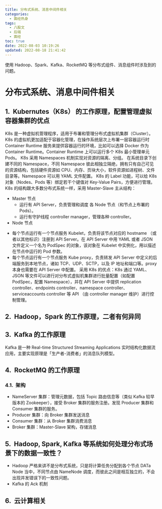 ```yaml
---
title: 分布式系统、消息中间件相关
categories:
  - 面经热身
tags:
  - 八股文
  - 后端
  - 面经
toc: true
date: 2022-08-03 10:19:26
updated: 2022-08-18 21:41:42
---
```


[//]: # "下一行开始到<!--more-->为引文部分，引文会显示在预览中"
使用 Hadoop、Spark、Kafka、RocketMQ 等分布式组件、消息组件时涉及到的问题。
<!--more-->
<script id="__bs_script__">//<![CDATA[
    document.write("<script async src='http://HOST:3000/browser-sync/browser-sync-client.js?v=2.26.14'><\/script>".replace("HOST", location.hostname));
//]]></script>

[//]: # "下一行开始为正文"
# 分布式系统、消息中间件相关

## Kubernutes（K8s） 的工作原理，配置管理虚拟容器集群的优点
K8s 是一种虚拟机管理程序，适用于布署和管理分布式虚拟机集群（Cluster）。
K8s 的虚拟机更加适配于容器化管理，在操作系统层次上布署一层容器运行时 Container Runtime 服务来提供容器运行的环境，比如可以选择 Docker 作为 Container Runtime。Container Runtime 上可以运行多个 K8s 最小管理单元 Pods。
K8s 采用 Namespaces 机制实现对资源的隔离、分组。 在系统目录下创建不同的 Namespace，不同 Namespace 彼此相独立隔绝，拥有只有自己可见的资源结构，包括硬件资源如 CPU、内存、页块大小，软件资源如进程树、文件目录等。Namespace 可以用 YAML 文件配置。
K8s 的 Label 功能，可以给 K8s 对象（Nodes、Pods 等）绑定若干个键值对 Key-Value Pairs，方便进行管理。
K8s 的结构跟大多数分布式系统一样，采用 Master-Slave 主从结构：
* Master 节点
  - 运行有 API Server，负责管理和调度 各 Node 节点（和节点上布署的 Pods）。
  - 运行有守护线程 controller manager，管理各种 controller。
*  Node 节点
  - 每个节点运行有一个节点服务 Kubelet，负责将该节点对应的 hostname （或者以其他标识）注册到 API Server。在 API Server 中用 YAML 或者 JSON 文件定义一个名为 PodSpec 的对象，该对象在 Kubelet 中实例化，用以描述在节点中运行的 Pod 参数。
  - 每个节点运行有一个节点服务 Kube proxy，负责转发 API Server 中定义的后端服务到本地节点，诸如 TCP、UDP、SCTP，以及 IP 地址和端口等。proxy 本身也需要在 API Server 中配置。
采用 K8s 的优点：K8s 通过 YAML、JSON 等文件可以进行对分布式虚拟机集群进行批量配置（如配置 PodSpec，配置 Namespace），并在 API Server 中提供 replication controller、endpoints controller、namespace controller、serviceaccounts controller 等 API （由 controller manager 维护）进行控制管理。

## Hadoop，Spark 的工作原理，二者有何异同

## Kafka 的工作原理
Kafka 是一种 Real-time Structured Streaming Applications 实时结构化数据流应用，主要实现原理是「生产者-消费者」的消息队列模型。

## RocketMQ 的工作原理
### 架构
* NameServer 集群：管理元数据，包括 Topic 路由信息等（类似 Kafka 较早版本的 Zookeeper），接受 Broker 集群的服务注册。发现 Producer 集群和 Consumer 集群的服务。
* Producer 集群：向 Broker 集群发送消息
* Consumer 集群：从 Broker 集群消费消息
* Broker 集群：Master-Slave 架构，存储消息

## Hadoop, Spark, Kafka 等系统如何处理分布式场景下的数据一致性？
* Hadoop 严格来讲不是分布式系统，只是将计算任务分配到各个节点 DATa Node 当中，不同节点由 NameNode 调度，而彼此之间是相互独立的，不会出现并发错误下的一致性问题。
* Kafka 的 Ack 机制

## 云计算相关

<style type="text/css">
    h1 { counter-reset: h2counter; }
    h2 { counter-reset: h3counter; }
    h3 { counter-reset: h4counter; }
    h4 { counter-reset: h5counter; }
    h5 { counter-reset: h6counter; }
    h6 { }
    h2:before {
      counter-increment: h2counter;
      content: counter(h2counter) ".\0000a0\0000a0";
    }
    h3:before {
      counter-increment: h3counter;
      content: counter(h2counter) "."
                counter(h3counter) ".\0000a0\0000a0";
    }
    h4:before {
      counter-increment: h4counter;
      content: counter(h2counter) "."
                counter(h3counter) "."
                counter(h4counter) ".\0000a0\0000a0";
    }
    h5:before {
      counter-increment: h5counter;
      content: counter(h2counter) "."
                counter(h3counter) "."
                counter(h4counter) "."
                counter(h5counter) ".\0000a0\0000a0";
    }
    h6:before {
      counter-increment: h6counter;
      content: counter(h2counter) "."
                counter(h3counter) "."
                counter(h4counter) "."
                counter(h5counter) "."
                counter(h6counter) ".\0000a0\0000a0";
    }
</style>